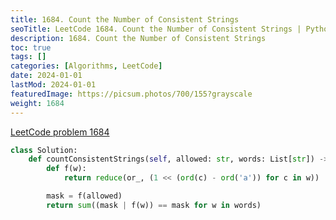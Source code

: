 ```yaml
---
title: 1684. Count the Number of Consistent Strings
seoTitle: LeetCode 1684. Count the Number of Consistent Strings | Python solution and explanation
description: 1684. Count the Number of Consistent Strings
toc: true
tags: []
categories: [Algorithms, LeetCode]
date: 2024-01-01
lastMod: 2024-01-01
featuredImage: https://picsum.photos/700/155?grayscale
weight: 1684
---
```


[LeetCode problem 1684](https://leetcode.com/problems/count-the-number-of-consistent-strings/)

```python
class Solution:
    def countConsistentStrings(self, allowed: str, words: List[str]) -> int:
        def f(w):
            return reduce(or_, (1 << (ord(c) - ord('a')) for c in w))

        mask = f(allowed)
        return sum((mask | f(w)) == mask for w in words)

```
